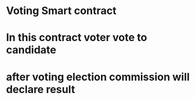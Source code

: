 ﻿# Voting Smart contract
# In this contract voter vote to candidate
# after voting election commission will declare result
